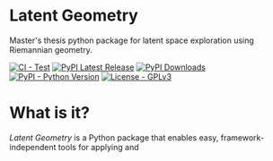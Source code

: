 # Latent Geometry
Master's thesis python package for latent space exploration using Riemannian geometry.


[![CI - Test](https://github.com/quczer/latent-geometry/actions/workflows/tests.yaml/badge.svg)](https://github.com/quczer/latent-geometry/actions/workflows/tests.yaml)
[![PyPI Latest Release](https://img.shields.io/pypi/v/latent-geometry.svg)](https://pypi.org/project/latent-geometry/)
[![PyPI Downloads](https://img.shields.io/pypi/dm/latent-geometry.svg)](https://pypi.org/project/latent-geometry/)
[![PyPI - Python Version](https://img.shields.io/pypi/pyversions/latent-geometry)](https://pypi.org/project/latent-geometry/)
[![License - GPLv3](https://img.shields.io/pypi/l/latent-geometry.svg)](https://github.com/quczer/latent-geometry/blob/master/LICENSE)

# What is it?
*Latent Geometry* is a Python package that enables easy, framework-independent tools for applying and
